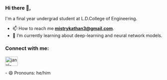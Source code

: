 ### Hi there 👋, 
I'm a final year undergrad student at L.D.College of Engineering.
- 📫 How to reach me **mistrykathan3@gmail.com**.
- 🌱 I’m currently learning about deep-learning and neural network models.
<h3 align="left">Connect with me:</h3>
<p align="left">
<a href="https://www.linkedin.com/in/kathan-mistry-92b9a4197/" height="30" width="40" /><img align="center" src="https://raw.githubusercontent.com/rahuldkjain/github-profile-readme-generator/master/src/images/icons/Social/linked-in-alt.svg" alt="janvi-thakkar-496514194" height="30" width="40" /></a>
</p>
- 😄 Pronouns: he/him


<!--
**kathan3/kathan3** is a ✨ _special_ ✨ repository because its `README.md` (this file) appears on your GitHub profile.

Here are some ideas to get you started:

- 🔭 I’m currently working on ...
- 🌱 I’m currently learning ...
- 👯 I’m looking to collaborate on ...
- 🤔 I’m looking for help with ...
- 💬 Ask me about ...
- 📫 How to reach me: ...
- 😄 Pronouns: ...
- ⚡ Fun fact: ...
-->
